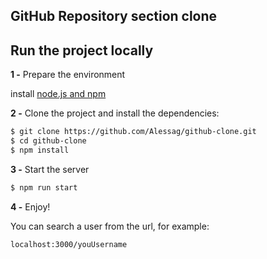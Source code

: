 ## GitHub Repository section clone

## Run the project locally

**1 -** Prepare the environment

install [node.js and npm](https://docs.npmjs.com/downloading-and-installing-node-js-and-npm)

**2 -** Clone the project and install the dependencies:

```sh
$ git clone https://github.com/Alessag/github-clone.git
$ cd github-clone
$ npm install
```

**3 -** Start the server

```sh
$ npm run start
```

**4 -** Enjoy!

You can search a user from the url, for example: 

```sh
localhost:3000/youUsername
```

